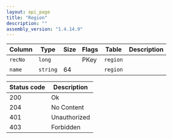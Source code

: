 ```yaml
---
layout: api_page
title: "Region"
description: ""
assembly_version: "1.4.14.9"
---
```




| Column | Type | Size | Flags | Table | Description |
| ------ | ---- | ---- | ----- | ----- | ----------- |
| `recNo` | `long` |  | PKey | `region` | 
| `name` | `string` | 64 |  | `region` | 

| Status code | Description |
| ----------- | ----------- |
| 200 | Ok |
| 204 | No Content |
| 401 | Unauthorized |
| 403 | Forbidden |


